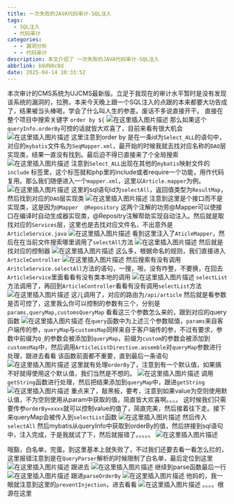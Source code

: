 ```yaml
---
title: 一次失败的JAVA代码审计-SQL注入
tags:
  - SQL注入
  - 代码审计
categories:
  - - 漏洞分析
  - - 代码审计
description: 本文介绍了 一次失败的JAVA代码审计-SQL注入
abbrlink: b8d90c0d
date: 2025-04-14 10:33:52
---
```


本次审计的CMS系统为UJCMS最新版。立足于我现在的审计水平暂时是没有发现该系统的漏洞的，拉胯。本来今天晚上跟一个SQL注入的点跟的本来都要大功告成了，结果被当头棒喝，学会了什么叫人生的参差。废话不多说直接开干。
直接在整个项目中搜索关键字 `order by ${`
![在这里插入图片描述](https://i-blog.csdnimg.cn/blog_migrate/82739f44b0d9fd7572daa223c583c0be.png)
那么如果这个`queryInfo.orderBy`可控的话就皆大欢喜了，目前来看有很大机会
![在这里插入图片描述](https://i-blog.csdnimg.cn/blog_migrate/46b91c4c867dea6874e9f5b174651dd2.png)
这里注意到order by 是在一条id为`Select_ALL`的语句中，对应的`mybatis`文件名为`SeqMapper.xml`，最开始的时候我就去找对应名称的`DAO`层实现类，结果一直没有找到。最后迫不得已直接来了个全局搜索
![在这里插入图片描述](https://i-blog.csdnimg.cn/blog_migrate/254a328e59662d472abdba7abd98d13f.png)
注意到`Select_ALL`出现在其他的`mybatis`映射文件的`include` 标签里，这个标签就和php里的include或者require一个功能，用作代码复用。那么我们随便进入一个`mapper.xml`，这里以`Article.mapper`为例。
![在这里插入图片描述](https://i-blog.csdnimg.cn/blog_migrate/82b1150a5d9c2d9bc9318d3b99103b37.png)
这里的sql语句id为`selectAll`，返回值类型为`ResultMap`，然后找到对应的`DAO`层实现类
![在这里插入图片描述](https://i-blog.csdnimg.cn/blog_migrate/4ab6fbb786f6ba96f10eb785e26d3065.png)
注意到这里是个接口而不是实现类，这是因为`@Mapper  @Repository` 这两个注解的功劳@Mapper可以使接口在编译时自动生成器实现类，@Repositry注解帮助实现自动注入。然后就是取找对应的`Services`层，这里也是去找对应文件名，不出意外是`ArticleService.java`
![在这里插入图片描述](https://i-blog.csdnimg.cn/blog_migrate/8f4a52e3de92113b3c20724aa72956ae.png)
看到这里注入了`AticleMapper`，然后在在当前文件搜索哪里调用了`selectAll`方法
![在这里插入图片描述](https://i-blog.csdnimg.cn/blog_migrate/518c76667202e3f11ddd6ca906bff8e8.png)
然后就是找对应的控制器
![在这里插入图片描述](https://i-blog.csdnimg.cn/blog_migrate/e1897c2399c77c6629719e39e9d52bf5.png)
这么多，根据命名的规则，我们直接进入`ArticleController`
![在这里插入图片描述](https://i-blog.csdnimg.cn/blog_migrate/1ee837af9def4c318f55e9699ea9b466.png)
然后搜索有没有调用`AritcleService.selectAll`方法的语句，一搜，啪，没有咋整，不要换，在回去`ArticleService`里面看看有没有类本地的调用
![在这里插入图片描述](https://i-blog.csdnimg.cn/blog_migrate/718dab1f95329a3b947da5e612dda9c8.png)
`selectList`方法调用了，再回到`ArticleController`看看有没有调用`selectList`方法
![在这里插入图片描述](https://i-blog.csdnimg.cn/blog_migrate/99ef6f21f07c0a3b05bf5d4b44cbbc79.png)
这儿调用了，对应的路由为`/api/article`
然后就是看参数是否可控了，这里我么你可以控制的参数有三个，分别是`params,queryMap,customsQueryMap`
看看这三个参数怎么来的，跟到对应的query函数
![在这里插入图片描述](https://i-blog.csdnimg.cn/blog_migrate/bbf42a23df56077d010c3608e991ad8e.png)
在`query`函数中为上述三个参数赋值，`params`来自客户端传的参，`queryMap`与`customsMap`同样来自于客户端传的参，不过有要求，参数中前缀为`Q_`的参数会被添加到`queryMap`，前缀为`custom`的参数会被添加到`customsMap`中，然后调用`ArticleListDirective.assemble`对`queryMap`参数进行处理，跟进去看看
该函数前面都不重要，直到最后一条语句
![在这里插入图片描述](https://i-blog.csdnimg.cn/blog_migrate/714c1936bd2e7b019ab31c6801599133.png)
这里就有处理`orderBy`了，注意到有一个默认值，如果搞不好就得使用这个默认值，我们当然是不想的。
![在这里插入图片描述](https://i-blog.csdnimg.cn/blog_migrate/e487e7b309c50c8a857d125af9804d8f.png)
调用`getString`函数进行处理，然后把结果添加到`queryMap`中，跟进`getString`
![在这里插入图片描述](https://i-blog.csdnimg.cn/blog_migrate/4335735042134ca1845e7eadff1f535b.png)
重点来了，敲黑板，要考，注意到如果value为空则使用默认值，不为空则使用从param中获取的值，简直皆大欢喜啊。。。。
这时候我们只需要传参`orderBy=xxxx`就可以控制value的值了，简直完美，然后接着往下走。接下来queryMap会被传入到`selectList`函数
![在这里插入图片描述](https://i-blog.csdnimg.cn/blog_migrate/afb5e6d4b004c18036df1cfa52cb0846.png)
然后传入`selectAll` 然后mybatis从queryInfo中获取到orderBy的值，然后拼接到sql语句中，注入完成，于是我就试了下，然后就报错了。。。。。
![在这里插入图片描述](https://i-blog.csdnimg.cn/blog_migrate/6ed045dfdeee0302e085577626fa6481.png)

哦豁，白名单，完蛋。到这里基本上就失败了，不过我们还要去看一看怎么拦的，这里报错注意到是在`QueryParser`解析的时候限制了白名单，最后定位到这里
![在这里插入图片描述](https://i-blog.csdnimg.cn/blog_migrate/791ada2e53ee84118d82feb21c5eb9b0.png)
跟进去
![在这里插入图片描述](https://i-blog.csdnimg.cn/blog_migrate/3768c9c3ce96f2e60702fe9c3fe0c8dd.png)
继续到parse函数最后一行
![在这里插入图片描述](https://i-blog.csdnimg.cn/blog_migrate/4e6fda6669c7b46c6f08dfdf4aebf804.png)
跟进`parseOrderBy`
![在这里插入图片描述](https://i-blog.csdnimg.cn/blog_migrate/99806a2b16e0e7ea3777e19f7029ae2f.png)
他妈的，我一眼就注意到这里的`preventInjection`，进去看看
![在这里插入图片描述](https://i-blog.csdnimg.cn/blog_migrate/aa41d49a6862016da9fcd45c4a4784b8.png)
。。。。根源在这里
